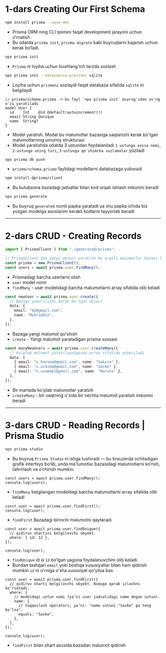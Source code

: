 # **1-dars Creating Our First Schema**

```bash
npm install prisma --save-dev
```

- Prisma ORM ning CLI qismini faqat development jarayoni uchun o‘rnatish.
- Bu odatda `prisma init`, `prisma migrate` kabi buyruqlarni bajarish uchun kerak bo‘ladi.

```bash
npx prisma init
```

- `Prisma` ni loyiha uchun boshlang'ich tarzda sozlash

```bash
npx prisma init --datasource-provider sqlite

```

- Loyiha uchun `prismani` sozlaydi faqat databaza sifatida `sqlite` ni belgilaydi

```tsx
// prisma/schema.prisma -> bu fayl `npx prisma init` buyrug'idan so'ng o'zi yaratiladi
model User {
  id    Int    @id @default(autoincrement())
  email String @unique
  name  String?
}
```

- Model yaratish. Model bu malumotlar bazasiga saqlanishi kerak bo'lgan malumotlarning umumiy strukturasi
- Model yaratishda odatda 3 ustundan foydalaniladi `1-ustunga xossa nomi`, `2-ustunga uning turi`, `3-ustunga qo'shimcha sozlamalar` yoziladi

```bash
npx prisma db push
```

- `prisma/schema.prisma` faylidagi modellarni databazaga yuboradi

```bash
npm install @prisma/client
```

- Bu kutubxona bazadagi jadvallar bilan kod orqali ishlash imkonini beradi

```bash
npx prisma generate
```

- Bu buyruq `generated` nomli papka yaratadi va shu papka ichida biz yozgan modelga asoslanim kerakli kodlarni tayyorlab beradi

---

# **2-dars CRUD - Creating Records**

```ts
import { PrismaClient } from "./generated/prisma";

// PrismaClient dan yangi object yaratish bu orqali malumotlar bazasi bilan ishlanadi
const prisma = new PrismaClient();
const users = await prisma.user.findMany();
```

- Prismadagi barcha userlarni olish
- `user` model nomi
- `findMany` - user modelidagi barcha malumotlarni array sifatida olib keladi

```ts
const newUser = await prisma.user.create({
  // Bazaga yuborilishi kerak bo'lgan object
  data: {
    email: "m2@gmail.com",
    name: "Muhriddin",
  },
});
```

- Bazaga yangi malumot qo'shish
- `create` - Yangi malumot yaratadigan prisma xossasi

```ts
const manyNewUsers = await prisma.user.createMany({
  // Ko'plab malumot yaratilayotganda array sifatida yuboriladi
  data: [
    { email: "s.haruno@gmail.com", name: "Sakura" },
    { email: "s.uchiha@gmail.com", name: "Saske" },
    { email: "n.uzumaki@gmail.com", name: "Naruto" },
  ],
});
```

- Bir martada ko'plab malumotlar yaratsih
- `createMany` - bir vaqtning o'zida bir nechta malumot yaratish imkonini beradi

---

# **3-dars CRUD - Reading Records | Prisma Studio**

```bash
npx prisma studio
```

- Bu buyruq `Prisma Studio` ni ishga tushiradi — bu brauzerda ochiladigan grafik interfeys bo‘lib, unda ma'lumotlar bazasidagi malumotlarni ko‘rish, tahrirlash va o‘chirish mumkin.

```tsx
const users = await prisma.user.findMany();
console.log(users);
```

- `findMany` belgilangan modeldagi barcha malumotlarni array sifatida olib keladi

```tsx
const user = await prisma.user.findFirst();
console.log(user);
```

- `findFirst` Bazadagi birinchi malumotni qaytaradi

```tsx
const user = await prisma.user.findUnique({
  // qidiruv shartini belgilovchi obyekt.
  where: { id: 12 },
});

console.log(user);
```

- `findUnique` id si `12` bo‘lgan yagona foydalanuvchini olib keladi.
- Bundan tashqari `email` yoki boshqa xususiyatlar bilan ham qidirish mumkin `id` ni o'rniga o'sha xususiyat qo'yilsa bas

```tsx
const user = await prisma.user.findFirst({
  // qidiruv sharti belgilovchi obyekt. Nimaga qarab izlashni ko‘rsatadi.
  where: {
    // modeldagi ustun nomi (ya’ni user jadvalidagi name degan ustun).
    name: {
      // taqqoslash operatori, ya’ni: "name ustuni "Saske" ga teng bo‘lsa".
      equals: "Saske",
    },
  },
});

console.log(user);
```

- `findFirst` bilan shart asosida bazadan malumot qidirish

